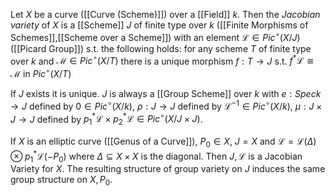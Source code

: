 Let $X$ be a curve ([[Curve (Scheme)]]) over a [[Field]] $k$.
Then the *Jacobian variety* of $X$ is a [[Scheme]] $J$ of finite type over $k$ ([[Finite Morphisms of Schemes]],[[Scheme over a Scheme]]) with an element $\mathcal{L} \in Pic^{\circ}(X/J)$ ([[Picard Group]]) s.t. the following holds:
for any scheme $T$ of finite type over $k$ and $\mathcal{M}\in Pic^{\circ}(X/T)$ there is a unique morphism $f:T\rightarrow J$ s.t. $f^*\mathcal{L} \cong \mathcal{M}$ in $Pic^{\circ}(X/T)$

If $J$ exists it is unique.
$J$ is always a [[Group Scheme]] over $k$ with $e:Spec k\rightarrow J$ defined by $0\in Pic^{\circ}(X/k)$, $\rho:J\rightarrow J$ defined by $\mathcal{L}^{-1}\in Pic^{\circ}(X/k)$, $\mu:J\times J \rightarrow J$ defined by $p_1^*\mathcal{L} \times p_2^*\mathcal{L} \in Pic^{\circ}(X/J\times J)$.

If $X$ is an elliptic curve ([[Genus of a Curve]]), $P_0\in X$, $J=X$ and $\mathcal{L} = \mathcal{L}(\Delta)\otimes p_1^*\mathcal{L}(-P_0)$ where $\Delta \subseteq X\times X$ is the diagonal.
Then $J,\mathcal{L}$ is a Jacobian Variety for $X$.
The resulting structure of group variety on $J$ induces the same group structure on $X,P_0$.
